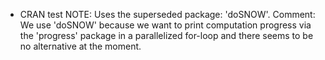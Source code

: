 * CRAN test NOTE: Uses the superseded package: 'doSNOW'. Comment: We use 'doSNOW' because we want to print computation progress via the 'progress' package in a parallelized for-loop and there seems to be no alternative at the moment.
